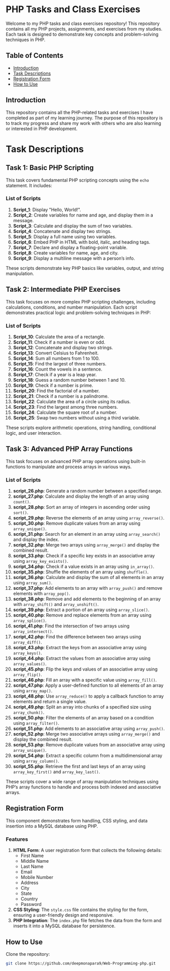 # PHP Tasks and Class Exercises

Welcome to my PHP tasks and class exercises repository! This repository contains all my PHP projects, assignments, and exercises from my studies. Each task is designed to demonstrate key concepts and problem-solving techniques in PHP.

## Table of Contents

- [Introduction](#introduction)
- [Task Descriptions](#task-descriptions)
- [Registration Form](#registration-form)
- [How to Use](#how-to-use)

## Introduction

This repository contains all the PHP-related tasks and exercises I have completed as part of my learning journey. The purpose of this repository is to track my progress and share my work with others who are also learning or interested in PHP development.

# Task Descriptions

## Task 1: Basic PHP Scripting

This task covers fundamental PHP scripting concepts using the `echo` statement. It includes:

### List of Scripts

1. **Script_1**: Display "Hello, World!".
2. **Script_2**: Create variables for name and age, and display them in a message.
3. **Script_3**: Calculate and display the sum of two variables.
4. **Script_4**: Concatenate and display two strings.
5. **Script_5**: Display a full name using two variables.
6. **Script_6**: Embed PHP in HTML with bold, italic, and heading tags.
7. **Script_7**: Declare and display a floating-point variable.
8. **Script_8**: Create variables for name, age, and city.
9. **Script_9**: Display a multiline message with a person’s info.

These scripts demonstrate key PHP basics like variables, output, and string manipulation.


## Task 2: Intermediate PHP Exercises

This task focuses on more complex PHP scripting challenges, including calculations, conditions, and number manipulation. Each script demonstrates practical logic and problem-solving techniques in PHP:

### List of Scripts

1. **Script_10**: Calculate the area of a rectangle.
2. **Script_11**: Check if a number is even or odd.
3. **Script_12**: Concatenate and display two strings.
4. **Script_13**: Convert Celsius to Fahrenheit.
5. **Script_14**: Sum all numbers from 1 to 100.
6. **Script_15**: Find the largest of three numbers.
7. **Script_16**: Count the vowels in a sentence.
8. **Script_17**: Check if a year is a leap year.
9. **Script_18**: Guess a random number between 1 and 10.
10. **Script_19**: Check if a number is prime.
11. **Script_20**: Find the factorial of a number.
12. **Script_21**: Check if a number is a palindrome.
13. **Script_22**: Calculate the area of a circle using its radius.
14. **Script_23**: Find the largest among three numbers.
15. **Script_24**: Calculate the square root of a number.
16. **Script_25**: Swap two numbers without using a third variable.

These scripts explore arithmetic operations, string handling, conditional logic, and user interaction.

## Task 3: Advanced PHP Array Functions

This task focuses on advanced PHP array operations using built-in functions to manipulate and process arrays in various ways.

### List of Scripts

1. **script_26.php**: Generate a random number between a specified range.
2. **script_27.php**: Calculate and display the length of an array using `count()`.
3. **script_28.php**: Sort an array of integers in ascending order using `sort()`.
4. **script_29.php**: Reverse the elements of an array using `array_reverse()`.
5. **script_30.php**: Remove duplicate values from an array using `array_unique()`.
6. **script_31.php**: Search for an element in an array using `array_search()` and display the index.
7. **script_32.php**: Merge two arrays using `array_merge()` and display the combined result.
8. **script_33.php**: Check if a specific key exists in an associative array using `array_key_exists()`.
9. **script_34.php**: Check if a value exists in an array using `in_array()`.
10. **script_35.php**: Shuffle the elements of an array using `shuffle()`.
11. **script_36.php**: Calculate and display the sum of all elements in an array using `array_sum()`.
12. **script_37.php**: Add elements to an array with `array_push()` and remove elements with `array_pop()`.
13. **script_38.php**: Remove and add elements to the beginning of an array with `array_shift()` and `array_unshift()`.
14. **script_39.php**: Extract a portion of an array using `array_slice()`.
15. **script_40.php**: Remove and replace elements from an array using `array_splice()`.
16. **script_41.php**: Find the intersection of two arrays using `array_intersect()`.
17. **script_42.php**: Find the difference between two arrays using `array_diff()`.
18. **script_43.php**: Extract the keys from an associative array using `array_keys()`.
19. **script_44.php**: Extract the values from an associative array using `array_values()`.
20. **script_45.php**: Flip the keys and values of an associative array using `array_flip()`.
21. **script_46.php**: Fill an array with a specific value using `array_fill()`.
22. **script_47.php**: Apply a user-defined function to all elements of an array using `array_map()`.
23. **script_48.php**: Use `array_reduce()` to apply a callback function to array elements and return a single value.
24. **script_49.php**: Split an array into chunks of a specified size using `array_chunk()`.
25. **script_50.php**: Filter the elements of an array based on a condition using `array_filter()`.
26. **script_51.php**: Add elements to an associative array using `array_push()`.
27. **script_52.php**: Merge two associative arrays using `array_merge()` and display the combined result.
28. **script_53.php**: Remove duplicate values from an associative array using `array_unique()`.
29. **script_54.php**: Extract a specific column from a multidimensional array using `array_column()`.
30. **script_55.php**: Retrieve the first and last keys of an array using `array_key_first()` and `array_key_last()`.

These scripts cover a wide range of array manipulation techniques using PHP’s array functions to handle and process both indexed and associative arrays.


## Registration Form

This component demonstrates form handling, CSS styling, and data insertion into a MySQL database using PHP.

### Features

1. **HTML Form**: A user registration form that collects the following details:
   - First Name
   - Middle Name
   - Last Name
   - Email
   - Mobile Number
   - Address
   - City
   - State
   - Country
   - Password
2. **CSS Styling**: The `style.css` file contains the styling for the form, ensuring a user-friendly design and responsive.
3. **PHP Integration**: The `index.php` file fetches the data from the form and inserts it into a MySQL database for persistence.


## How to Use

Clone the repository:
   ```bash
   git clone https://github.com/deepmonapara9/Web-Programming-php.git

